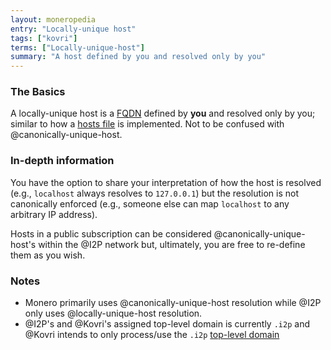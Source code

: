 ```yaml
---
layout: moneropedia
entry: "Locally-unique host"
tags: ["kovri"]
terms: ["Locally-unique-host"]
summary: "A host defined by you and resolved only by you"
---
```


### The Basics

A locally-unique host is a [FQDN](https://en.wikipedia.org/wiki/FQDN) defined by **you** and resolved only by you; similar to how a [hosts file](https://en.wikipedia.org/wiki/Hosts_(file)) is implemented. Not to be confused with @canonically-unique-host.

### In-depth information

You have the option to share your interpretation of how the host is resolved (e.g., `localhost` always resolves to `127.0.0.1`) but the resolution is not canonically enforced (e.g., someone else can map `localhost` to any arbitrary IP address).

Hosts in a public subscription can be considered @canonically-unique-host's within the @I2P network but, ultimately, you are free to re-define them as you wish.

### Notes

- Monero primarily uses @canonically-unique-host resolution while @I2P only uses @locally-unique-host resolution.
- @I2P's and @Kovri's assigned top-level domain is currently `.i2p` and @Kovri intends to only process/use the `.i2p` [top-level domain](https://en.wikipedia.org/wiki/Top_level_domain)
